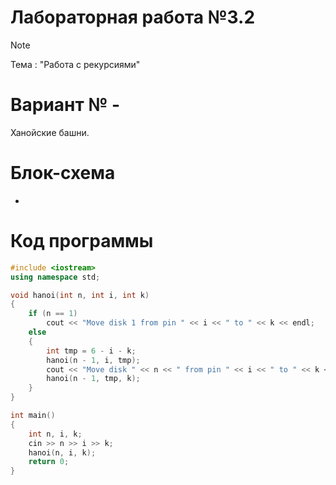 # Лабораторная работа №3.2
>[!NOTE]
>Тема : "Работа с рекурсиями"
# Вариант № -
Ханойские башни.
# Блок-схема
-
# Код программы

```cpp
#include <iostream>
using namespace std;

void hanoi(int n, int i, int k)
{
    if (n == 1)
        cout << "Move disk 1 from pin " << i << " to " << k << endl;
    else
    {
        int tmp = 6 - i - k;
        hanoi(n - 1, i, tmp);
        cout << "Move disk " << n << " from pin " << i << " to " << k << endl;
        hanoi(n - 1, tmp, k);
    }
}

int main()
{
    int n, i, k;
    cin >> n >> i >> k;
    hanoi(n, i, k);
    return 0;
}
```
